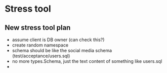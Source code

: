 # Stress tool

## New stress tool plan

- assume client is DB owner (can check this?)
- create random namespace
- schema should be like the social media schema (test/acceptance/users.sql)
- no more types.Schema, just the text content of something like users.sql
- 
